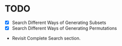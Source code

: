# TODO

* [x] Search Different Ways of Generating Subsets
* [x] Search Different Ways of Generating Permutations
* Revisit Complete Search section.